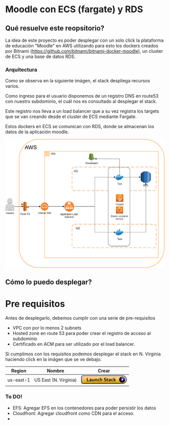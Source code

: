 # Moodle con ECS (fargate) y RDS

## Qué resuelve este reopsitorio?

La idea de este proyecto es poder desplegar con un solo click la plataforma de educación "Moodle" en AWS utilizando para esto los dockers creados por Bitnami (https://github.com/bitnami/bitnami-docker-moodle), un cluster de ECS y una base de datos RDS.

### Arquitectura

Como se observa en la siguiente imágen, el stack despliega recursos varios.

Como ingreso para el usuario disponemos de un registro DNS en route53 con nuestro subdominio, el cuál nos es consultado al desplegar el stack.

Este registro nos lleva a un load balancer que a su vez registra los targets que se van creando desde el cluster de ECS mediante Fargate.

Estos dockers en ECS se comunican con RDS, donde se almacenan los datos de la aplicación moodle.

![Arquitectura](images/arquitectura.png)

## Cómo lo puedo desplegar?

# Pre requisitos

Antes de desplegarlo, debemos cumplir con una serie de pre-requisitos

- VPC con por lo menos 2 subnets
- Hosted zone en route 53 para poder crear el registro de acceso al subdominio
- Certificado en ACM para ser utilizado por el load balancer.

Si cumplimos con los requisitos podemos desplegar el stack en N. Virginia haciendo click en la imágen que se ve debajo.

| Region    | Nombre                | Crear                                                                                                                                                                                                                                                 |
| --------- | --------------------- | ----------------------------------------------------------------------------------------------------------------------------------------------------------------------------------------------------------------------------------------------------- |
| us-east-1 | US East (N. Virginia) | [![cloudformation-launch-stack](images/cloudformation-launch-stack.png)](https://console.aws.amazon.com/cloudformation/home?region=us-east-1#/stacks/new?stackName=Moodle&templateURL=https://deploymoodleecs.s3.amazonaws.com/moodleEcsFargate.yaml) |

### To DO!

- EFS: Agregar EFS en los contenedores para poder persistir los datos
- Cloudfront: Agregar cloudfront como CDN para el acceso.
-

